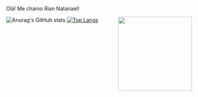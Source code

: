 <p>Olá! Me chamo Rian Natanael!</p>

<img align="right" height="200" width="200" src="https://media0.giphy.com/media/v1.Y2lkPTc5MGI3NjExeWN6OTZvOTdhZTZlbGFjMmJ4YXViMDFnMThlYnU4YWlrZzNkNWhubyZlcD12MV9pbnRlcm5hbF9naWZfYnlfaWQmY3Q9Zw/26tn33aiTi1jkl6H6/giphy.gif">

![Anurag's GitHub stats](https://github-readme-stats.vercel.app/api?username=riancdev&show_icons=true&theme=radical)
[![Top Langs](https://github-readme-stats.vercel.app/api/top-langs/?username=riancdev&layout=compact&theme=radical)](https://github.com/anuraghazra/github-readme-stats)


